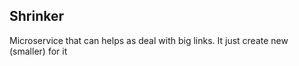 ## Shrinker
Microservice that can helps as deal with big links.  It just create new (smaller) for it